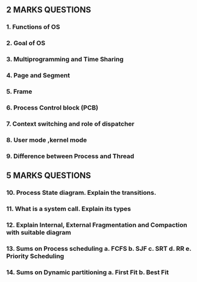 ## 2 MARKS QUESTIONS 
### 1. Functions of OS 
### 2. Goal of OS 
### 3. Multiprogramming and Time Sharing 
### 4. Page and Segment 
### 5. Frame 
### 6. Process Control block (PCB) 
### 7. Context switching and role of dispatcher 
### 8. User mode ,kernel mode 
### 9. Difference between Process and Thread 

## 5 MARKS QUESTIONS 

### 10. Process State diagram. Explain the transitions. 
### 11. What is a system call. Explain its types 
### 12. Explain Internal, External Fragmentation and Compaction with suitable diagram 
### 13. Sums on Process scheduling a. FCFS b. SJF c. SRT d. RR e. Priority Scheduling 
### 14. Sums on Dynamic partitioning a. First Fit b. Best Fit
